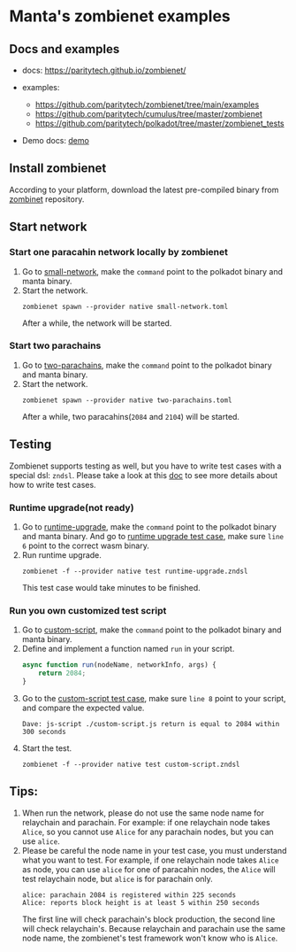 # Manta's zombienet examples

## Docs and examples
- docs: https://paritytech.github.io/zombienet/
- examples: 
    - https://github.com/paritytech/zombienet/tree/main/examples
    - https://github.com/paritytech/cumulus/tree/master/zombienet
    - https://github.com/paritytech/polkadot/tree/master/zombienet_tests

- Demo docs: [demo](https://www.notion.so/mantanetwork/Zombienet-Demo-fa7e38568b474498b73f5e13adf906f9?pvs=4)

## Install zombienet

According to your platform, download the latest pre-compiled binary from [zombinet](https://github.com/paritytech/zombienet/releases) repository.

## Start network

### Start one paracahin network locally by zombienet
1. Go to [small-network](./small-network.toml), make the `command` point to the polkadot binary and manta binary.
2. Start the network.
    ```shell
    zombienet spawn --provider native small-network.toml
    ```
    After a while, the network will be started.

### Start two parachains
1. Go to [two-parachains](./two-parachains.toml), make the `command` point to the polkadot binary and manta binary.
2. Start the network.
    ```shell
    zombienet spawn --provider native two-parachains.toml
    ```
    After a while, two paracahins(`2084` and `2104`) will be started.

## Testing

Zombienet supports testing as well, but you have to write test cases with a special dsl: `zndsl`. 
Please take a look at this [doc](https://paritytech.github.io/zombienet/cli/test-dsl-definition-spec.html) to see more details about how to write test cases.

### Runtime upgrade(not ready)
1. Go to [runtime-upgrade](./runtime-upgrade.toml), make the `command` point to the polkadot binary and manta binary. And go to [runtime upgrade test case](./runtime-upgrade.zndsl), make sure `line 6` point to the correct wasm binary.
2. Run runtime upgrade.
    ```shell
    zombienet -f --provider native test runtime-upgrade.zndsl
    ```
    This test case would take minutes to be finished.

### Run you own customized test script
1. Go to [custom-script](./custom-script.toml), make the `command` point to the polkadot binary and manta binary. 
2. Define and implement a function named `run` in your script.
    ```ts
    async function run(nodeName, networkInfo, args) {
        return 2084;
    }
    ```
3. Go to the [custom-script test case](./custom-script.zndsl), make sure `line 8` point to your script, and compare the expected value.
    ```
    Dave: js-script ./custom-script.js return is equal to 2084 within 300 seconds
    ```
4. Start the test.
    ```shell
    zombienet -f --provider native test custom-script.zndsl
    ```

## Tips:
1. When run the network, please do not use the same node name for relaychain and parachain.
For example: if one relaychain node takes `Alice`, so you cannot use `Alice` for any parachain nodes, but you can use `alice`.
2. Please be careful the node name in your test case, you must understand what you want to test.
For example, if one relaychain node takes `Alice` as node, you can use `alice` for one of paracahin nodes, the `Alice` will test relaychain node, but `alice` is for parachain only.
    ```
    alice: parachain 2084 is registered within 225 seconds
    Alice: reports block height is at least 5 within 250 seconds
    ```
    The first line will check parachain's block production, the second line will check relaychain's.
    Because relaychain and parachain use the same node name, the zombienet's test framework won't know who is `Alice`.
